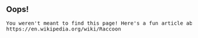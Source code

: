 ## Oops!

<pre>You weren't meant to find this page! Here's a fun article about some cute racoons instead :) 
https://en.wikipedia.org/wiki/Raccoon
</pre> 
